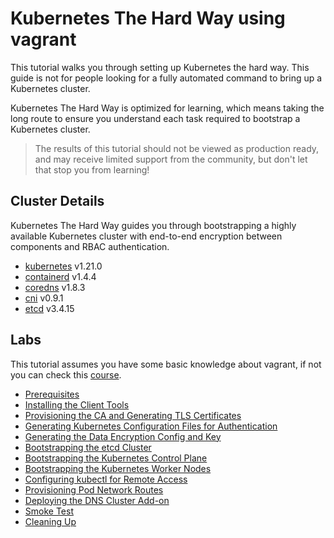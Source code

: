 # Kubernetes The Hard Way using vagrant

This tutorial walks you through setting up Kubernetes the hard way. This guide is not for people looking for a fully automated command to bring up a Kubernetes cluster.

Kubernetes The Hard Way is optimized for learning, which means taking the long route to ensure you understand each task required to bootstrap a Kubernetes cluster.

> The results of this tutorial should not be viewed as production ready, and may receive limited support from the community, but don't let that stop you from learning!


## Cluster Details

Kubernetes The Hard Way guides you through bootstrapping a highly available Kubernetes cluster with end-to-end encryption between components and RBAC authentication.

* [kubernetes](https://github.com/kubernetes/kubernetes) v1.21.0
* [containerd](https://github.com/containerd/containerd) v1.4.4
* [coredns](https://github.com/coredns/coredns) v1.8.3
* [cni](https://github.com/containernetworking/cni) v0.9.1
* [etcd](https://github.com/etcd-io/etcd) v3.4.15


## Labs

This tutorial assumes you have some basic knowledge about vagrant, if not you can check this [course](https://www.youtube.com/watch?v=vBreXjkizgo&pp=ygUbdmFncmFudCBjb3Vyc2UgZnJlZWNvZGVjYW1w).

* [Prerequisites](docs/01-prerequisites.md)
* [Installing the Client Tools](docs/02-client-tools.md)
* [Provisioning the CA and Generating TLS Certificates](docs/03-certificate-authority.md)
* [Generating Kubernetes Configuration Files for Authentication](docs/04-kubernetes-configuration-files.md)
* [Generating the Data Encryption Config and Key](docs/05-data-encryption-keys.md)
* [Bootstrapping the etcd Cluster](docs/06-bootstrapping-etcd.md)
* [Bootstrapping the Kubernetes Control Plane](docs/07-bootstrapping-kubernetes-controllers.md)
* [Bootstrapping the Kubernetes Worker Nodes](docs/08-bootstrapping-kubernetes-workers.md)
* [Configuring kubectl for Remote Access](docs/09-configuring-kubectl.md)
* [Provisioning Pod Network Routes](docs/10-pod-network-routes.md)
* [Deploying the DNS Cluster Add-on](docs/11-dns-addon.md)
* [Smoke Test](docs/12-smoke-test.md)
* [Cleaning Up](docs/13-cleanup.md)
